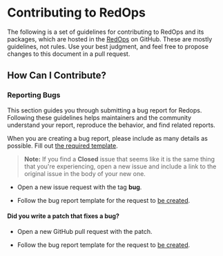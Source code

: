 # Contributing to RedOps

The following is a set of guidelines for contributing to RedOps and its packages, which are hosted in the [RedOps](https://github.com/Inno-SVQ/RedOps) on GitHub. These are mostly guidelines, not rules. 
Use your best judgment, and feel free to propose changes to this document in a pull request.

## How Can I Contribute?

### Reporting Bugs

This section guides you through submitting a bug report for Redops. Following these guidelines helps maintainers and the community understand your report, reproduce the behavior, 
and find related reports.

When you are creating a bug report, please include as many details as possible. Fill out [the required template][TP].

> **Note:** If you find a **Closed** issue that seems like it is the same thing that you're experiencing, open a new issue and include a link to the original issue in the body of your new one.

* Open a new issue request with the tag **bug**.

* Follow the bug report template for the request to [be created][TP].

#### Did you write a patch that fixes a bug?

* Open a new GitHub pull request with the patch.

* Follow the bug report template for the request to [be created][TP].




[TP]: <https://github.com/Inno-SVQ/RedOps/blob/master/.github/ISSUE_TEMPLATE/bug_report.md>
